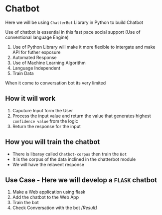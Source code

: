 # Chatbot
Here we will be using `ChatterBot` Library in Python to build Chatbot


Use of chatbot is essential in this fast pace social support (Use of conventional language Engine)

1. Use of Python Library will make it more flexible to intergate and make API for futher exposure
2. Automated Response
3. Use of Machine Learning Algorithm 
4. Language Independent
5. Train Data


When it come to conversation bot its very limited

## How it will work

1. Caputure Input form the User
2. Process the input value and return the value that generates highest `confidence value` from the logic
3. Return the response for the input

## How you will train the chatbot

- There is libaray called `Chatbot-corpus` then train the `Bot`
- It is the corpus of the data inclined in the chatterbot module 
- We will have the relavent response 

## Use Case - Here we will develop a `FLASK` chatbot

1. Make a Web application using flask
2. Add the chatbot to the Web App
3. Train the bot 
4. Check Conversation with the bot *[Result]*
